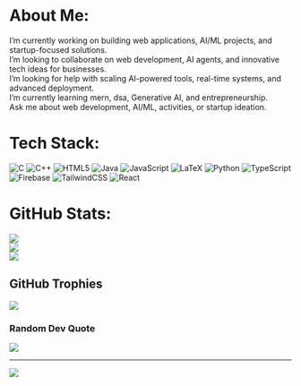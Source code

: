 #  About Me:
 I’m currently working on building web applications, AI/ML projects, and startup-focused solutions.<br> I’m looking to collaborate on web development, AI agents, and innovative tech ideas for businesses.<br> I’m looking for help with scaling AI-powered tools, real-time systems, and advanced deployment.<br> I’m currently learning mern, dsa, Generative AI, and entrepreneurship.<br> Ask me about web development, AI/ML, activities, or startup ideation.<br>


#  Tech Stack:
![C](https://img.shields.io/badge/c-%2300599C.svg?style=for-the-badge&logo=c&logoColor=white) ![C++](https://img.shields.io/badge/c++-%2300599C.svg?style=for-the-badge&logo=c%2B%2B&logoColor=white) ![HTML5](https://img.shields.io/badge/html5-%23E34F26.svg?style=for-the-badge&logo=html5&logoColor=white) ![Java](https://img.shields.io/badge/java-%23ED8B00.svg?style=for-the-badge&logo=openjdk&logoColor=white) ![JavaScript](https://img.shields.io/badge/javascript-%23323330.svg?style=for-the-badge&logo=javascript&logoColor=%23F7DF1E) ![LaTeX](https://img.shields.io/badge/latex-%23008080.svg?style=for-the-badge&logo=latex&logoColor=white) ![Python](https://img.shields.io/badge/python-3670A0?style=for-the-badge&logo=python&logoColor=ffdd54) ![TypeScript](https://img.shields.io/badge/typescript-%23007ACC.svg?style=for-the-badge&logo=typescript&logoColor=white) ![Firebase](https://img.shields.io/badge/firebase-%23039BE5.svg?style=for-the-badge&logo=firebase) ![TailwindCSS](https://img.shields.io/badge/tailwindcss-%2338B2AC.svg?style=for-the-badge&logo=tailwind-css&logoColor=white) ![React](https://img.shields.io/badge/react-%2320232a.svg?style=for-the-badge&logo=react&logoColor=%2361DAFB)
#  GitHub Stats:
![](https://github-readme-stats.vercel.app/api?username=basith-04&theme=dark&hide_border=false&include_all_commits=false&count_private=true)<br/>
![](https://nirzak-streak-stats.vercel.app/?user=basith-04&theme=dark&hide_border=false)<br/>
![](https://github-readme-stats.vercel.app/api/top-langs/?username=basith-04&theme=dark&hide_border=false&include_all_commits=false&count_private=true&layout=compact)

##  GitHub Trophies
![](https://github-profile-trophy.vercel.app/?username=basith-04&theme=radical&no-frame=false&no-bg=true&margin-w=4)

###  Random Dev Quote
![](https://quotes-github-readme.vercel.app/api?type=horizontal&theme=radical)

---
[![](https://visitcount.itsvg.in/api?id=basith-04&icon=0&color=1)](https://visitcount.itsvg.in)

<!-- Proudly created with GPRM ( https://gprm.itsvg.in ) -->
